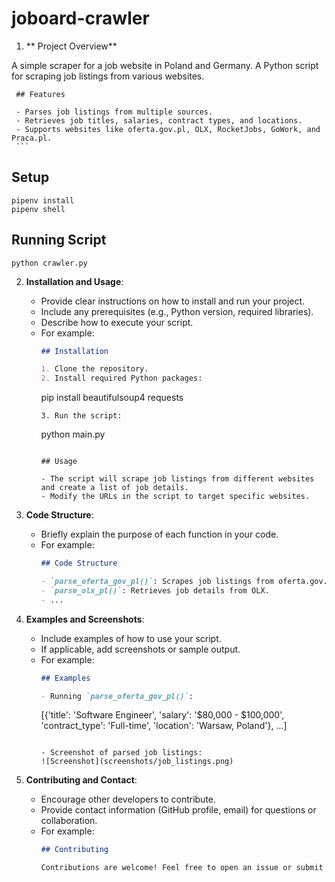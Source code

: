 # joboard-crawler


1. ** Project Overview**

A simple scraper for a job website in Poland and Germany. A Python script for scraping job listings from various websites.

     ## Features

     - Parses job listings from multiple sources.
     - Retrieves job titles, salaries, contract types, and locations.
     - Supports websites like oferta.gov.pl, OLX, RocketJobs, GoWork, and Praca.pl.
     ```


## Setup
```
pipenv install
pipenv shell
```

## Running Script

```buildoutcfg
python crawler.py
```


2. **Installation and Usage**:
   - Provide clear instructions on how to install and run your project.
   - Include any prerequisites (e.g., Python version, required libraries).
   - Describe how to execute your script.
   - For example:
     ```markdown
     ## Installation

     1. Clone the repository.
     2. Install required Python packages:
        ```
        pip install beautifulsoup4 requests
        ```
     3. Run the script:
        ```
        python main.py
        ```

     ## Usage

     - The script will scrape job listings from different websites and create a list of job details.
     - Modify the URLs in the script to target specific websites.
     ```

3. **Code Structure**:
   - Briefly explain the purpose of each function in your code.
   - For example:
     ```markdown
     ## Code Structure

     - `parse_oferta_gov_pl()`: Scrapes job listings from oferta.gov.pl.
     - `parse_olx_pl()`: Retrieves job details from OLX.
     - ...
     ```

4. **Examples and Screenshots**:
   - Include examples of how to use your script.
   - If applicable, add screenshots or sample output.
   - For example:
     ```markdown
     ## Examples

     - Running `parse_oferta_gov_pl()`:
       ```
       [{'title': 'Software Engineer', 'salary': '$80,000 - $100,000', 'contract_type': 'Full-time', 'location': 'Warsaw, Poland'}, ...]
       ```

     - Screenshot of parsed job listings:
       ![Screenshot](screenshots/job_listings.png)
     ```

5. **Contributing and Contact**:
   - Encourage other developers to contribute.
   - Provide contact information (GitHub profile, email) for questions or collaboration.
   - For example:
     ```markdown
     ## Contributing

     Contributions are welcome! Feel free to open an issue or submit a pull request.
